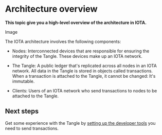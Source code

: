 # Architecture overview

**This topic give you a high-level overview of the architecture in IOTA.**

Image

The IOTA architecture involves the following components:

- Nodes: Interconnected devices that are responsible for ensuring the integrity of the Tangle. These devices make up an IOTA network.

- The Tangle: A public ledger that's replicated across all nodes in an IOTA network. All data in the Tangle is stored in objects called transactions. When a transaction is attached to the Tangle, it cannot be changed: It's immutable.

- Clients: Users of an IOTA network who send transactions to nodes to be attached to the Tangle.

## Next steps

Get some experience with the Tangle by [setting up the developer tools](../first-steps/set-up-env.md) you need to send transactions.





